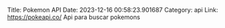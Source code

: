 Title: Pokemon API
Date: 2023-12-16 00:58:23.901687
Category: api
Link: https://pokeapi.co/
Api para buscar pokemons
